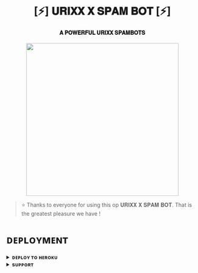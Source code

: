 <h1 align="center"><b>[⚡] 𝐔𝐑𝐈𝐗𝐗 𝐗 𝐒𝐏𝐀𝐌 𝐁𝐎𝐓 [⚡]</b></h1>

<h4 align="center"> 𝐀 𝐏𝐎𝐖𝐄𝐑𝐅𝐔𝐋 𝐔𝐑𝐈𝐗𝐗 𝐒𝐏𝐀𝐌𝐁𝐎𝐓𝐒</h4>

<p align="center"><a href="https://t.me/URIXX_X_O"><img src="[https://graph.org/file/436f332c91dfd342fbf19.jpg]" width="400"></a></p>


> ⭐️ Thanks to everyone for using this op 𝐔𝐑𝐈𝐗𝐗 𝐗 𝐒𝐏𝐀𝐌 𝐁𝐎𝐓. That is the greatest pleasure we have !


# ᴅᴇᴘʟᴏʏᴍᴇɴᴛ


<details>
<summary><b>ᴅᴇᴘʟᴏʏ ᴛᴏ ʜᴇʀᴏᴋᴜ</b></summary>
<br>

[![Deploy](https://www.herokucdn.com/deploy/button.svg)](https://dashboard.heroku.com/new?template=https://github.com/Music728/HACKER_X_SPAMBOT)

</details>


<details>
<summary><b>sᴜᴘᴘᴏʀᴛ</b></summary>
<br>

<a href="https://t.me/"><img src="[httpshttps://t.me/+nSnGMc73QdRhMmVl](https://graph.org/file/436f332c91dfd342fbf19.jpg)://img.shields.io/badge/Join-Telegram%20Channel-red.svg?logo=Telegram"></a>

</details>
